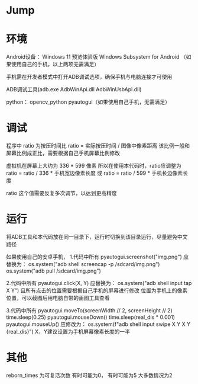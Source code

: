 # Jump

# 环境
Android设备：
Windows 11 预览体验版
Windows Subsystem for Android
（如果使用自己的手机，以上两项无需满足）

手机需在开发者模式中打开ADB调试选项，确保手机与电脑连接才可使用

ADB调试工具(adb.exe AdbWinApi.dll AdbWinUsbApi.dll)

python：
opencv_python
pyautogui（如果使用自己手机，无需满足）

# 调试
程序中 ratio 为按压时间比
ratio = 实际按压时间 / 图像中像素距离
该比例一般和屏幕比例成正比，需要根据自己手机屏幕比例修改

虚拟机在屏幕上大约为 336 * 599 像素
所以在使用本代码时，ratio应调整为
ratio = ratio / 336 * 手机宽边像素长度
或
ratio = ratio / 599 * 手机长边像素长度

ratio 这个值需要反复多次调节，以达到更高精度

# 运行
将ADB工具和本代码放在同一目录下，运行时切换到该目录运行，尽量避免中文路径

如果使用自己的安卓手机，
1.代码中所有
pyautogui.screenshot("img.png")
应替换为：
os.system("adb shell screencap -p /sdcard/img.png")
os.system("adb pull /sdcard/img.png")

2.代码中所有
pyautogui.click(X, Y)
应替换为：
os.system("adb shell input tap X Y")
且所有点击的位置需要根据自己手机的屏幕进行修改
位置为手机上的像素位置，可以截图后用电脑自带的画图工具查看

3.代码中所有
pyautogui.moveTo(screenWidth // 2, screenHeight // 2)
time.sleep(0.25)
pyautogui.mouseDown()
time.sleep(real_dis * 0.001)
pyautogui.mouseUp()
应修改为：
os.system(f"adb shell input swipe X Y X Y {real_dis}")
X，Y建议设置为手机屏幕像素长度的一半

# 其他
reborn_times 为可复活次数
有时可能为0， 有时可能为5
大多数情况为2
